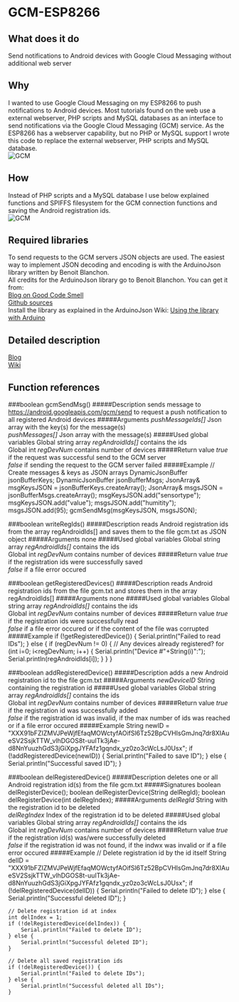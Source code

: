 # GCM-ESP8266

## What does it do
Send notifications to Android devices with Google Cloud Messaging without additional web server<br />

## Why
I wanted to use Google Cloud Messaging on my ESP8266 to push notifications to Android devices. Most tutorials found on the web use a external webserver, PHP scripts and MySQL databases as an interface to send notifications via the Google Cloud Messaging (GCM) service. As the ESP8266 has a webserver capability, but no PHP or MySQL support I wrote this code to replace the external webserver, PHP scripts and MySQL database.<br />
![GCM](http://desire.giesecke.tk/wp-content/uploads/PushNoteServer-300x225.png)

## How
Instead of PHP scripts and a MySQL database I use below explained functions and SPIFFS filesystem for the GCM connection functions and saving the Android registration ids.<br />
![GCM](http://desire.giesecke.tk/wp-content/uploads/PushNoteESP-300x225.png)

## Required libraries
To send requests to the GCM servers JSON objects are used. The easiest way to implement JSON decoding and encoding is with the ArduinoJson library written by Benoit Blanchon.<br />
All credits for the ArduinoJson library go to Benoit Blanchon. You can get it from:<br />
[Blog on Good Code Smell](http://blog.benoitblanchon.fr/arduino-json-v5-0/)<br />
[Github sources](https://github.com/bblanchon/ArduinoJson)<br />
Install the library as explained in the ArduinoJson Wiki: [Using the library with Arduino](https://github.com/bblanchon/ArduinoJson/wiki/Using%20the%20library%20with%20Arduino)<br />
## Detailed description
[Blog](http://desire.giesecke.tk/esp8266-google-cloud-messaging-without-external-server/)<br />
[Wiki](https://github.com/beegee-tokyo/GCM-ESP8266/wiki)<br />

## Function references
###boolean gcmSendMsg()
#####Description
sends message to https://android.googleapis.com/gcm/send to	request a push notification to all registered Android devices
#####Arguments
_pushMessageIds[]_ Json array with the key(s) for the message(s)<br />
_pushMessages[]_ Json array with the message(s)
#####Used global variables
Global string array *regAndroidIds[]* contains the ids<br />
Global int *regDevNum* contains number of devices
#####Return value
_true_ if the request was successful send to the GCM server<br />
_false_ if sending the request to the GCM server failed
#####Example
		// Create messages & keys as JSON arrays
		DynamicJsonBuffer jsonBufferKeys;
		DynamicJsonBuffer jsonBufferMsgs;
		JsonArray& msgKeysJSON = jsonBufferKeys.createArray();
		JsonArray& msgsJSON = jsonBufferMsgs.createArray();
		msgKeysJSON.add("sensortype");
		msgKeysJSON.add("value");
		msgsJSON.add("humitity");
		msgsJSON.add(95);
		gcmSendMsg(msgKeysJSON, msgsJSON);

###boolean writeRegIds()
#####Description
reads Android registration ids from the array regAndroidIds[] and saves them to the file gcm.txt as JSON object
#####Arguments
none
#####Used global variables
Global string array *regAndroidIds[]* contains the ids<br />
Global int *regDevNum* contains number of devices
#####Return value
_true_ if the registration ids were successfully saved<br />
_false_ if a file error occured

###boolean getRegisteredDevices()
#####Description
reads Android registration ids from the file gcm.txt and stores them in the array regAndroidIds[]
#####Arguments
none
#####Used global variables
Global string array *regAndroidIds[]* contains the ids<br />
Global int *regDevNum* contains number of devices
#####Return value
_true_ if the registration ids were successfully read<br />
_false_ if a file error occured or if the content of the file was corrupted
#####Example
    if (!getRegisteredDevice()) {
        Serial.println("Failed to read IDs");
    } else {
        if (regDevNum != 0) { // Any devices already registered?
            for (int i=0; i<regDevNum; i++) {
                Serial.println("Device #"+String(i)":");
                Serial.println(regAndroidIds[i]);
            }
        }
    }

###boolean addRegisteredDevice()
#####Description
adds a new Android registration id to the file gcm.txt
#####Arguments
_newDeviceID_ String containing the registration id
#####Used global variables
Global string array *regAndroidIds[]* contains the ids<br />
Global int *regDevNum* contains number of devices
#####Return value
_true_ if the registration id was successfully added<br />
_false_ if the registration id was invalid, if the max number of ids was reached or if a file error occured
#####Example
    String newID = "XXX91bFZIZMVJPeWjfEfaqMOWctyfAOifSl6Tz52BpCVHIsGmJnq7dr8XIAueSV2SsjkTTW_vlhDGOS8t-uuITk3jAe-d8NnYuuzhGdS3jGiXpgJYFAfz1gqndx_yz0zo3cWcLsJ0Usx";
    if (!addRegisteredDevice(newID)) {
        Serial.println("Failed to save ID");
    } else {
        Serial.println("Successful saved ID");
    }

###boolean delRegisteredDevice()
#####Description
deletes one or all Android registration id(s) from the file gcm.txt
#####Signatures
    boolean delRegisterDevice();
    boolean delRegisterDevice(String delRegId);
    boolean delRegisterDevice(int delRegIndex);
#####Arguments
_delRegId_ String with the registration id to be deleted<br />
_delRegIndex_ Index of the registration id to be deleted
#####Used global variables
Global string array *regAndroidIds[]* contains the ids<br />
Global int *regDevNum* contains number of devices
#####Return value
_true_ if the registration id(s) was/were successfully deleted<br />
_false_ if the registration id was not found, if the indwx was invalid or if a file error occured
#####Example
    // Delete registration id by the id itself
    String delID = "XXX91bFZIZMVJPeWjfEfaqMOWctyfAOifSl6Tz52BpCVHIsGmJnq7dr8XIAueSV2SsjkTTW_vlhDGOS8t-uuITk3jAe-d8NnYuuzhGdS3jGiXpgJYFAfz1gqndx_yz0zo3cWcLsJ0Usx";
    if (!delRegisteredDevice(delID)) {
        Serial.println("Failed to delete ID");
    } else {
        Serial.println("Successful deleted ID");
    }

    // Delete registration id at index
    int delIndex = 1;
    if (!delRegisteredDevice(delIndex)) {
        Serial.println("Failed to delete ID");
    } else {
        Serial.println("Successful deleted ID");
    }

    // Delete all saved registration ids
    if (!delRegisteredDevice()) {
        Serial.println("Failed to delete IDs");
    } else {
        Serial.println("Successful deleted all IDs");
    }

